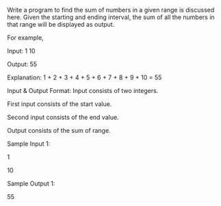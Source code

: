 Write a program to find the sum of numbers in a given range is discussed here. Given the starting and ending interval, the sum of all the numbers in that range will be displayed as output.

For example,

Input: 1 10

Output: 55

Explanation: 1 + 2 + 3 + 4 + 5 + 6 + 7 + 8 + 9 + 10 = 55

Input & Output Format:
Input consists of two integers.

First input consists of the start value.

Second input consists of the end value.

Output consists of the sum of range.

Sample Input 1:

1

10

Sample Output 1:

55

